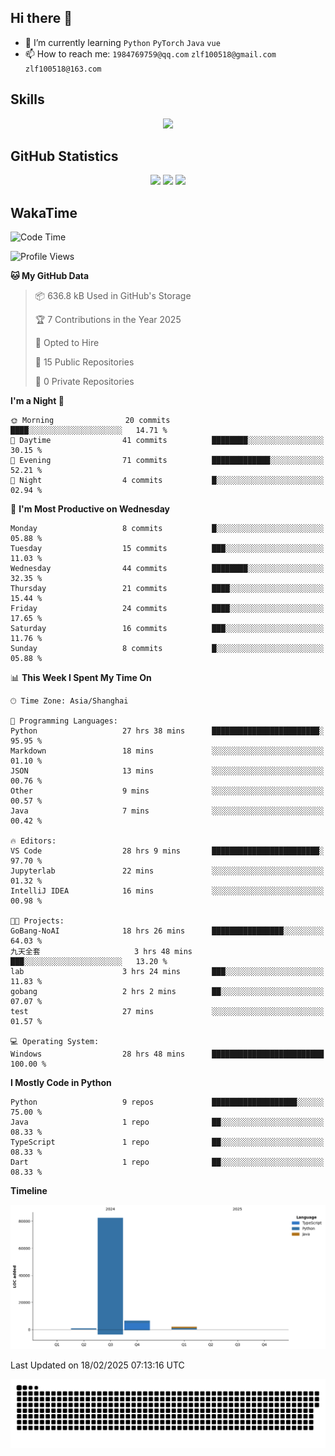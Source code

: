 ## Hi there 👋

- 🌱 I’m currently learning `Python` `PyTorch` `Java` `vue`
- 📫 How to reach me: `1984769759@qq.com` `zlf100518@gmail.com` `zlf100518@163.com`

## Skills
<div align="center"> <img src="https://skillicons.dev/icons?i=python,linux,git,github,html,css,js,ts" /> </div>

## GitHub Statistics

<div align="center">
  <img src="https://github-readme-stats.vercel.app/api?username=CloudSwordSage&show_icons=true&theme=tokyonight" />
  <img src="https://github-readme-stats.vercel.app/api/top-langs/?username=CloudSwordSage&show_icons=true&theme=tokyonight" />
  <img src="https://github-readme-activity-graph.vercel.app/graph?username=CloudSwordSage&theme=xcode" />
</div>

## WakaTime

<!--START_SECTION:waka-->
![Code Time](http://img.shields.io/badge/Code%20Time-411%20hrs%2054%20mins-blue)

![Profile Views](http://img.shields.io/badge/Profile%20Views-0-blue)

**🐱 My GitHub Data** 

> 📦 636.8 kB Used in GitHub's Storage 
 > 
> 🏆 7 Contributions in the Year 2025
 > 
> 💼 Opted to Hire
 > 
> 📜 15 Public Repositories 
 > 
> 🔑 0 Private Repositories 
 > 
**I'm a Night 🦉** 

```text
🌞 Morning                20 commits          ████░░░░░░░░░░░░░░░░░░░░░   14.71 % 
🌆 Daytime                41 commits          ████████░░░░░░░░░░░░░░░░░   30.15 % 
🌃 Evening                71 commits          █████████████░░░░░░░░░░░░   52.21 % 
🌙 Night                  4 commits           █░░░░░░░░░░░░░░░░░░░░░░░░   02.94 % 
```
📅 **I'm Most Productive on Wednesday** 

```text
Monday                   8 commits           █░░░░░░░░░░░░░░░░░░░░░░░░   05.88 % 
Tuesday                  15 commits          ███░░░░░░░░░░░░░░░░░░░░░░   11.03 % 
Wednesday                44 commits          ████████░░░░░░░░░░░░░░░░░   32.35 % 
Thursday                 21 commits          ████░░░░░░░░░░░░░░░░░░░░░   15.44 % 
Friday                   24 commits          ████░░░░░░░░░░░░░░░░░░░░░   17.65 % 
Saturday                 16 commits          ███░░░░░░░░░░░░░░░░░░░░░░   11.76 % 
Sunday                   8 commits           █░░░░░░░░░░░░░░░░░░░░░░░░   05.88 % 
```


📊 **This Week I Spent My Time On** 

```text
🕑︎ Time Zone: Asia/Shanghai

💬 Programming Languages: 
Python                   27 hrs 38 mins      ████████████████████████░   95.95 % 
Markdown                 18 mins             ░░░░░░░░░░░░░░░░░░░░░░░░░   01.10 % 
JSON                     13 mins             ░░░░░░░░░░░░░░░░░░░░░░░░░   00.76 % 
Other                    9 mins              ░░░░░░░░░░░░░░░░░░░░░░░░░   00.57 % 
Java                     7 mins              ░░░░░░░░░░░░░░░░░░░░░░░░░   00.42 % 

🔥 Editors: 
VS Code                  28 hrs 9 mins       ████████████████████████░   97.70 % 
Jupyterlab               22 mins             ░░░░░░░░░░░░░░░░░░░░░░░░░   01.32 % 
IntelliJ IDEA            16 mins             ░░░░░░░░░░░░░░░░░░░░░░░░░   00.98 % 

🐱‍💻 Projects: 
GoBang-NoAI              18 hrs 26 mins      ████████████████░░░░░░░░░   64.03 % 
九天全套                     3 hrs 48 mins       ███░░░░░░░░░░░░░░░░░░░░░░   13.20 % 
lab                      3 hrs 24 mins       ███░░░░░░░░░░░░░░░░░░░░░░   11.83 % 
gobang                   2 hrs 2 mins        ██░░░░░░░░░░░░░░░░░░░░░░░   07.07 % 
test                     27 mins             ░░░░░░░░░░░░░░░░░░░░░░░░░   01.57 % 

💻 Operating System: 
Windows                  28 hrs 48 mins      █████████████████████████   100.00 % 
```

**I Mostly Code in Python** 

```text
Python                   9 repos             ███████████████████░░░░░░   75.00 % 
Java                     1 repo              ██░░░░░░░░░░░░░░░░░░░░░░░   08.33 % 
TypeScript               1 repo              ██░░░░░░░░░░░░░░░░░░░░░░░   08.33 % 
Dart                     1 repo              ██░░░░░░░░░░░░░░░░░░░░░░░   08.33 % 
```



**Timeline**

![Lines of Code chart](https://raw.githubusercontent.com/CloudSwordSage/CloudSwordSage/main/assets/bar_graph.png)


 Last Updated on 18/02/2025 07:13:16 UTC
<!--END_SECTION:waka-->

<div align="center"><img src="./assets/github-snake-dark.svg" /></div>
